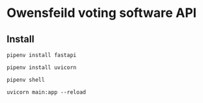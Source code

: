 # Owensfeild voting software API

## Install

`pipenv install fastapi`

`pipenv install uvicorn`

`pipenv shell` 

`uvicorn main:app --reload`
